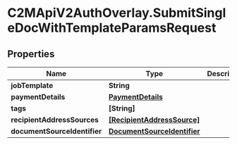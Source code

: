 # C2MApiV2AuthOverlay.SubmitSingleDocWithTemplateParamsRequest

## Properties

Name | Type | Description | Notes
------------ | ------------- | ------------- | -------------
**jobTemplate** | **String** |  | 
**paymentDetails** | [**PaymentDetails**](PaymentDetails.md) |  | 
**tags** | **[String]** |  | [optional] 
**recipientAddressSources** | [**[RecipientAddressSource]**](RecipientAddressSource.md) |  | 
**documentSourceIdentifier** | [**DocumentSourceIdentifier**](DocumentSourceIdentifier.md) |  | 


